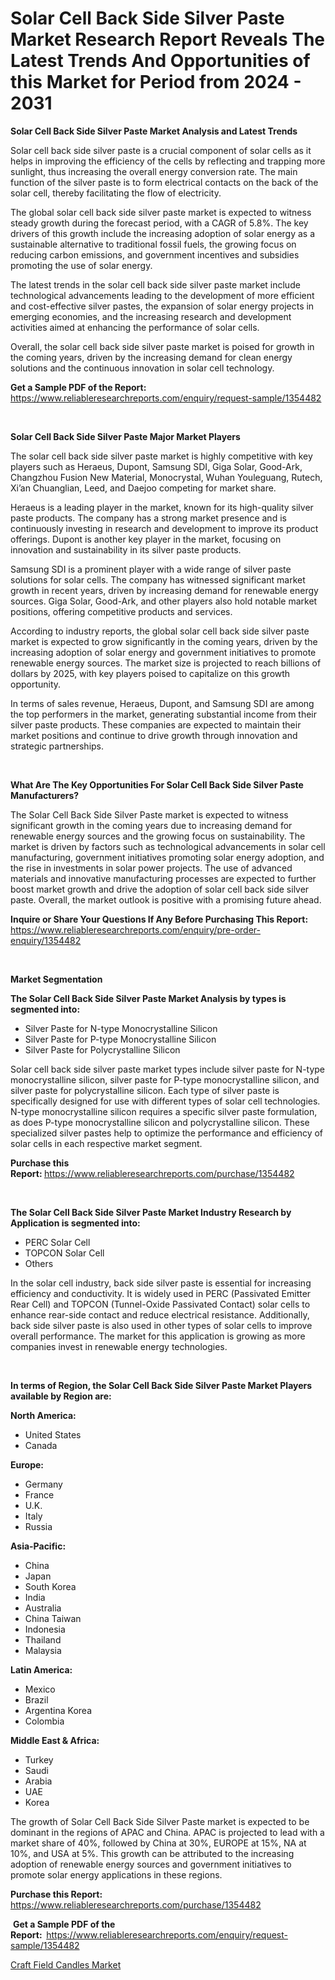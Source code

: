 <p><h1>Solar Cell Back Side Silver Paste Market Research Report Reveals The Latest Trends And Opportunities of this Market for Period from 2024 - 2031</h1></p><p><strong>Solar Cell Back Side Silver Paste Market Analysis and Latest Trends</strong></p>
<p><p>Solar cell back side silver paste is a crucial component of solar cells as it helps in improving the efficiency of the cells by reflecting and trapping more sunlight, thus increasing the overall energy conversion rate. The main function of the silver paste is to form electrical contacts on the back of the solar cell, thereby facilitating the flow of electricity.</p><p>The global solar cell back side silver paste market is expected to witness steady growth during the forecast period, with a CAGR of 5.8%. The key drivers of this growth include the increasing adoption of solar energy as a sustainable alternative to traditional fossil fuels, the growing focus on reducing carbon emissions, and government incentives and subsidies promoting the use of solar energy.</p><p>The latest trends in the solar cell back side silver paste market include technological advancements leading to the development of more efficient and cost-effective silver pastes, the expansion of solar energy projects in emerging economies, and the increasing research and development activities aimed at enhancing the performance of solar cells.</p><p>Overall, the solar cell back side silver paste market is poised for growth in the coming years, driven by the increasing demand for clean energy solutions and the continuous innovation in solar cell technology.</p></p>
<p><strong>Get a Sample PDF of the Report:&nbsp;</strong> <a href="https://www.reliableresearchreports.com/enquiry/request-sample/1354482">https://www.reliableresearchreports.com/enquiry/request-sample/1354482</a></p>
<p>&nbsp;</p>
<p><strong>Solar Cell Back Side Silver Paste Major Market Players</strong></p>
<p><p>The solar cell back side silver paste market is highly competitive with key players such as Heraeus, Dupont, Samsung SDI, Giga Solar, Good-Ark, Changzhou Fusion New Material, Monocrystal, Wuhan Youleguang, Rutech, Xi’an Chuanglian, Leed, and Daejoo competing for market share.</p><p>Heraeus is a leading player in the market, known for its high-quality silver paste products. The company has a strong market presence and is continuously investing in research and development to improve its product offerings. Dupont is another key player in the market, focusing on innovation and sustainability in its silver paste products.</p><p>Samsung SDI is a prominent player with a wide range of silver paste solutions for solar cells. The company has witnessed significant market growth in recent years, driven by increasing demand for renewable energy sources. Giga Solar, Good-Ark, and other players also hold notable market positions, offering competitive products and services.</p><p>According to industry reports, the global solar cell back side silver paste market is expected to grow significantly in the coming years, driven by the increasing adoption of solar energy and government initiatives to promote renewable energy sources. The market size is projected to reach billions of dollars by 2025, with key players poised to capitalize on this growth opportunity.</p><p>In terms of sales revenue, Heraeus, Dupont, and Samsung SDI are among the top performers in the market, generating substantial income from their silver paste products. These companies are expected to maintain their market positions and continue to drive growth through innovation and strategic partnerships.</p></p>
<p>&nbsp;</p>
<p><strong>What Are The Key Opportunities For Solar Cell Back Side Silver Paste Manufacturers?</strong></p>
<p><p>The Solar Cell Back Side Silver Paste market is expected to witness significant growth in the coming years due to increasing demand for renewable energy sources and the growing focus on sustainability. The market is driven by factors such as technological advancements in solar cell manufacturing, government initiatives promoting solar energy adoption, and the rise in investments in solar power projects. The use of advanced materials and innovative manufacturing processes are expected to further boost market growth and drive the adoption of solar cell back side silver paste. Overall, the market outlook is positive with a promising future ahead.</p></p>
<p><strong>Inquire or Share Your Questions If Any Before Purchasing This Report:</strong> <a href="https://www.reliableresearchreports.com/enquiry/pre-order-enquiry/1354482">https://www.reliableresearchreports.com/enquiry/pre-order-enquiry/1354482</a></p>
<p>&nbsp;</p>
<p><strong>Market Segmentation</strong></p>
<p><strong>The Solar Cell Back Side Silver Paste Market Analysis by types is segmented into:</strong></p>
<p><ul><li>Silver Paste for N-type Monocrystalline Silicon</li><li>Silver Paste for P-type Monocrystalline Silicon</li><li>Silver Paste for Polycrystalline Silicon</li></ul></p>
<p><p>Solar cell back side silver paste market types include silver paste for N-type monocrystalline silicon, silver paste for P-type monocrystalline silicon, and silver paste for polycrystalline silicon. Each type of silver paste is specifically designed for use with different types of solar cell technologies. N-type monocrystalline silicon requires a specific silver paste formulation, as does P-type monocrystalline silicon and polycrystalline silicon. These specialized silver pastes help to optimize the performance and efficiency of solar cells in each respective market segment.</p></p>
<p><strong>Purchase this Report:&nbsp;</strong><a href="https://www.reliableresearchreports.com/purchase/1354482">https://www.reliableresearchreports.com/purchase/1354482</a></p>
<p>&nbsp;</p>
<p><strong>The Solar Cell Back Side Silver Paste Market Industry Research by Application is segmented into:</strong></p>
<p><ul><li>PERC Solar Cell</li><li>TOPCON Solar Cell</li><li>Others</li></ul></p>
<p><p>In the solar cell industry, back side silver paste is essential for increasing efficiency and conductivity. It is widely used in PERC (Passivated Emitter Rear Cell) and TOPCON (Tunnel-Oxide Passivated Contact) solar cells to enhance rear-side contact and reduce electrical resistance. Additionally, back side silver paste is also used in other types of solar cells to improve overall performance. The market for this application is growing as more companies invest in renewable energy technologies.</p></p>
<p>&nbsp;</p>
<p><strong>In terms of Region, the Solar Cell Back Side Silver Paste Market Players available by Region are:</strong></p>
<p>
    <p> <strong> North America: </strong>
        <ul>
            <li>United States</li>
            <li>Canada</li>
        </ul>
        </p> 
    <p> <strong> Europe: </strong>
        <ul>
            <li>Germany</li>
            <li>France</li>
            <li>U.K.</li>
            <li>Italy</li>
            <li>Russia</li>
        </ul>
        </p> 
    <p> <strong> Asia-Pacific: </strong>
        <ul>
            <li>China</li>
            <li>Japan</li>
            <li>South Korea</li>
            <li>India</li>
            <li>Australia</li>
            <li>China Taiwan</li>
            <li>Indonesia</li>
            <li>Thailand</li>
            <li>Malaysia</li>
        </ul>
        </p> 
    <p> <strong> Latin America: </strong>
        <ul>
            <li>Mexico</li>
            <li>Brazil</li>
            <li>Argentina Korea</li>
            <li>Colombia</li>
        </ul>
        </p> 
    <p> <strong> Middle East & Africa: </strong>
        <ul>
            <li>Turkey</li>
            <li>Saudi</li>
            <li>Arabia</li>
            <li>UAE</li>
            <li>Korea</li>
        </ul>
    </p>
    </p>
<p><p>The growth of Solar Cell Back Side Silver Paste market is expected to be dominant in the regions of APAC and China. APAC is projected to lead with a market share of 40%, followed by China at 30%, EUROPE at 15%, NA at 10%, and USA at 5%. This growth can be attributed to the increasing adoption of renewable energy sources and government initiatives to promote solar energy applications in these regions.</p></p>
<p><strong>Purchase this Report: </strong><a href="https://www.reliableresearchreports.com/purchase/1354482">https://www.reliableresearchreports.com/purchase/1354482</a></p>
<p>&nbsp;<strong>Get a Sample PDF of the Report:&nbsp;&nbsp;</strong><a href="https://www.reliableresearchreports.com/enquiry/request-sample/1354482">https://www.reliableresearchreports.com/enquiry/request-sample/1354482</a></p>
<p><strong></strong></p>
<p><p><a href="https://github.com/Alonsoolds3wq1d81czn8rbol/Market-Research-Report-List-1/blob/main/craft-field-candles-market.md">Craft Field Candles Market</a></p></p>